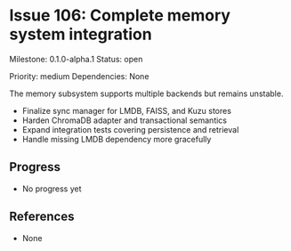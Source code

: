 # Issue 106: Complete memory system integration
Milestone: 0.1.0-alpha.1
Status: open

Priority: medium
Dependencies: None


The memory subsystem supports multiple backends but remains unstable.

- Finalize sync manager for LMDB, FAISS, and Kuzu stores
- Harden ChromaDB adapter and transactional semantics
- Expand integration tests covering persistence and retrieval
- Handle missing LMDB dependency more gracefully

## Progress

- No progress yet

## References

- None
